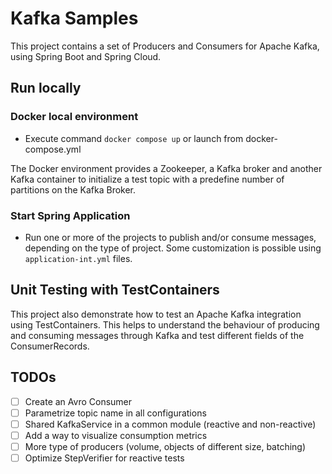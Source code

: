 # Kafka Samples

This project contains a set of Producers and Consumers for Apache Kafka, using Spring Boot and Spring Cloud.

## Run locally

### Docker local environment

- Execute command `docker compose up` or launch from docker-compose.yml

The Docker environment provides a Zookeeper, a Kafka broker and another Kafka container to initialize a test topic with
a predefine number of partitions on the Kafka Broker.

### Start Spring Application

- Run one or more of the projects to publish and/or consume messages, depending on the type of
  project. Some customization is possible using `application-int.yml` files.

## Unit Testing with TestContainers

This project also demonstrate how to test an Apache Kafka integration using TestContainers. This helps to
understand the behaviour of producing and consuming messages through Kafka and test different fields of the
ConsumerRecords.

## TODOs

- [ ] Create an Avro Consumer
- [ ] Parametrize topic name in all configurations
- [ ] Shared KafkaService in a common module (reactive and non-reactive)
- [ ] Add a way to visualize consumption metrics
- [ ] More type of producers (volume, objects of different size, batching)
- [ ] Optimize StepVerifier for reactive tests